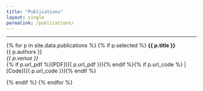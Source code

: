 ```yaml
---
title: "Publications"
layout: single
permalink: /publications/
---
```

---
{% for p in site.data.publications %}
{% if p.selected %}
**{{ p.title }}**  
{{ p.authors }}  
*{{ p.venue }}*  
{% if p.url_pdf %}[PDF]({{ p.url_pdf }}){% endif %}{% if p.url_code %} | [Code]({{ p.url_code }}){% endif %}

{% endif %}
{% endfor %}

